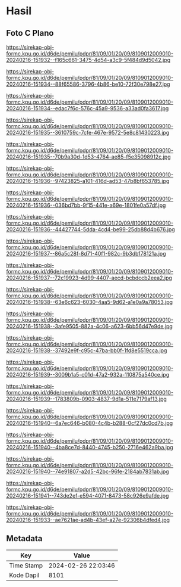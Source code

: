 # Hasil

## Foto C Plano

https://sirekap-obj-formc.kpu.go.id/d6de/pemilu/pdpr/81/09/01/20/09/8109012009010-20240216-151932--f165c661-3475-4d54-a3c9-5f484d9d5042.jpg

https://sirekap-obj-formc.kpu.go.id/d6de/pemilu/pdpr/81/09/01/20/09/8109012009010-20240216-151934--88f65586-3796-4b86-be10-72f30e798e27.jpg

https://sirekap-obj-formc.kpu.go.id/d6de/pemilu/pdpr/81/09/01/20/09/8109012009010-20240216-151934--edac7f6c-576c-45a9-9536-a33ad0fa3617.jpg

https://sirekap-obj-formc.kpu.go.id/d6de/pemilu/pdpr/81/09/01/20/09/8109012009010-20240216-151935--3610759c-7cfe-467e-9572-5e8c81430223.jpg

https://sirekap-obj-formc.kpu.go.id/d6de/pemilu/pdpr/81/09/01/20/09/8109012009010-20240216-151935--70b9a30d-1d53-4764-ae85-f5e35098912c.jpg

https://sirekap-obj-formc.kpu.go.id/d6de/pemilu/pdpr/81/09/01/20/09/8109012009010-20240216-151936--97423825-a101-416d-ad53-47b8bf653785.jpg

https://sirekap-obj-formc.kpu.go.id/d6de/pemilu/pdpr/81/09/01/20/09/8109012009010-20240216-151936--036bd7bb-9f15-441e-a69e-1801fe0a57df.jpg

https://sirekap-obj-formc.kpu.go.id/d6de/pemilu/pdpr/81/09/01/20/09/8109012009010-20240216-151936--44427744-5dda-4cd4-be99-25db88d4b676.jpg

https://sirekap-obj-formc.kpu.go.id/d6de/pemilu/pdpr/81/09/01/20/09/8109012009010-20240216-151937--86a5c28f-8d71-40f1-982c-9b3db178121a.jpg

https://sirekap-obj-formc.kpu.go.id/d6de/pemilu/pdpr/81/09/01/20/09/8109012009010-20240216-151937--72c19923-4d99-4407-aecd-bcbdccb2eea2.jpg

https://sirekap-obj-formc.kpu.go.id/d6de/pemilu/pdpr/81/09/01/20/09/8109012009010-20240216-151938--63e6c623-6030-4aa5-9d62-a1e0a9a78053.jpg

https://sirekap-obj-formc.kpu.go.id/d6de/pemilu/pdpr/81/09/01/20/09/8109012009010-20240216-151938--3afe9505-882a-4c06-a623-6bb56d47e9de.jpg

https://sirekap-obj-formc.kpu.go.id/d6de/pemilu/pdpr/81/09/01/20/09/8109012009010-20240216-151938--37492e9f-c95c-47ba-bb0f-1fd8e5519cca.jpg

https://sirekap-obj-formc.kpu.go.id/d6de/pemilu/pdpr/81/09/01/20/09/8109012009010-20240216-151939--3009b1a5-c01d-47a2-932a-110875a540ce.jpg

https://sirekap-obj-formc.kpu.go.id/d6de/pemilu/pdpr/81/09/01/20/09/8109012009010-20240216-151939--1783809b-0903-4837-9d1a-511e7179af13.jpg

https://sirekap-obj-formc.kpu.go.id/d6de/pemilu/pdpr/81/09/01/20/09/8109012009010-20240216-151940--6a7ec646-b080-4c4b-b288-0cf27dc0cd7b.jpg

https://sirekap-obj-formc.kpu.go.id/d6de/pemilu/pdpr/81/09/01/20/09/8109012009010-20240216-151940--4ba8ce7d-8440-4745-b250-2716e462a9ba.jpg

https://sirekap-obj-formc.kpu.go.id/d6de/pemilu/pdpr/81/09/01/20/09/8109012009010-20240216-151940--74e91807-a2d5-42bc-96fe-2184ab7831ab.jpg

https://sirekap-obj-formc.kpu.go.id/d6de/pemilu/pdpr/81/09/01/20/09/8109012009010-20240216-151941--743de2ef-e594-4071-8473-58c926e9afde.jpg

https://sirekap-obj-formc.kpu.go.id/d6de/pemilu/pdpr/81/09/01/20/09/8109012009010-20240216-151933--ae7621ae-ad4b-43ef-a27e-92306b4dfed4.jpg


## Metadata

| Key        | Value               |
| ---------- | ------------------- |
| Time Stamp | 2024-02-26 22:03:46 |
| Kode Dapil | 8101                |



